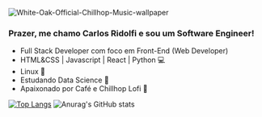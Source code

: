 ![White-Oak-Official-Chillhop-Music-wallpaper](https://user-images.githubusercontent.com/27232476/142006943-538c42ca-babc-4df4-8b3d-5805c06283c0.gif)

### Prazer, me chamo Carlos Ridolfi e sou um Software Engineer!
- Full Stack Developer com foco em Front-End (Web Developer)
- HTML&CSS | Javascript | React | Python 💻
- Linux 🐧
- Estudando Data Science 🎲
- Apaixonado por Café e Chillhop Lofi 🦝

 [![Top Langs](https://github-readme-stats.vercel.app/api/top-langs/?username=carlosridolfi&langs_count=8&theme=dark)](https://github.com/anuraghazra/github-readme-stats)
 ![Anurag's GitHub stats](https://github-readme-stats.vercel.app/api?username=carlosridolfi&count_private=true&show_icons=true&theme=dark)


